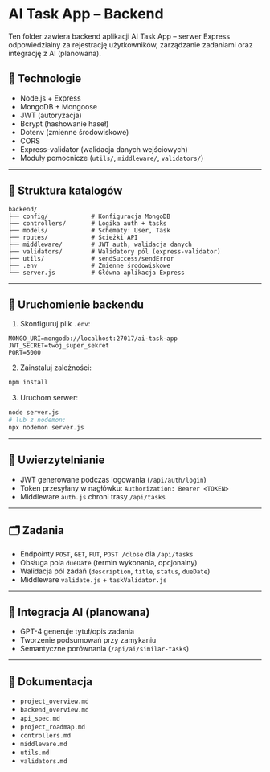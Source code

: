 # AI Task App – Backend

Ten folder zawiera backend aplikacji AI Task App – serwer Express odpowiedzialny za rejestrację użytkowników, zarządzanie zadaniami oraz integrację z AI (planowana).

## 🧰 Technologie

- Node.js + Express
- MongoDB + Mongoose
- JWT (autoryzacja)
- Bcrypt (hashowanie haseł)
- Dotenv (zmienne środowiskowe)
- CORS
- Express-validator (walidacja danych wejściowych)
- Moduły pomocnicze (`utils/`, `middleware/`, `validators/`)

---

## 📁 Struktura katalogów

```
backend/
├── config/            # Konfiguracja MongoDB
├── controllers/       # Logika auth + tasks
├── models/            # Schematy: User, Task
├── routes/            # Ścieżki API
├── middleware/        # JWT auth, walidacja danych
├── validators/        # Walidatory pól (express-validator)
├── utils/             # sendSuccess/sendError
├── .env               # Zmienne środowiskowe
└── server.js          # Główna aplikacja Express
```

---

## 🚀 Uruchomienie backendu

1. Skonfiguruj plik `.env`:
```
MONGO_URI=mongodb://localhost:27017/ai-task-app
JWT_SECRET=twoj_super_sekret
PORT=5000
```

2. Zainstaluj zależności:
```bash
npm install
```

3. Uruchom serwer:
```bash
node server.js
# lub z nodemon:
npx nodemon server.js
```

---

## 🔐 Uwierzytelnianie

- JWT generowane podczas logowania (`/api/auth/login`)
- Token przesyłany w nagłówku: `Authorization: Bearer <TOKEN>`
- Middleware `auth.js` chroni trasy `/api/tasks`

---

## 🗂️ Zadania

- Endpointy `POST`, `GET`, `PUT`, `POST /close` dla `/api/tasks`
- Obsługa pola `dueDate` (termin wykonania, opcjonalny)
- Walidacja pól zadań (`description`, `title`, `status`, `dueDate`)
- Middleware `validate.js` + `taskValidator.js`

---

## 🧠 Integracja AI (planowana)

- GPT-4 generuje tytuł/opis zadania
- Tworzenie podsumowań przy zamykaniu
- Semantyczne porównania (`/api/ai/similar-tasks`)

---

## 📄 Dokumentacja

- `project_overview.md`
- `backend_overview.md`
- `api_spec.md`
- `project_roadmap.md`
- `controllers.md`
- `middleware.md`
- `utils.md`
- `validators.md`

